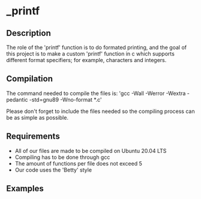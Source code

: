# _printf

## Description

The role of the 'printf' function is to do formated printing, and the goal of this project is to make a custom 'printf' function in c which supports different format specifiers; for example, characters and integers.

## Compilation

The command needed to compile the files is:
'gcc -Wall -Werror -Wextra -pedantic -std=gnu89 -Wno-format *.c'

Please don't forget to include the files needed so the compiling process can be as simple as possible.

## Requirements

- All of our files are made to be compiled on Ubuntu 20.04 LTS
- Compiling has to be done through gcc
- The amount of functions per file does not exceed 5
- Our code uses the 'Betty' style

## Examples

